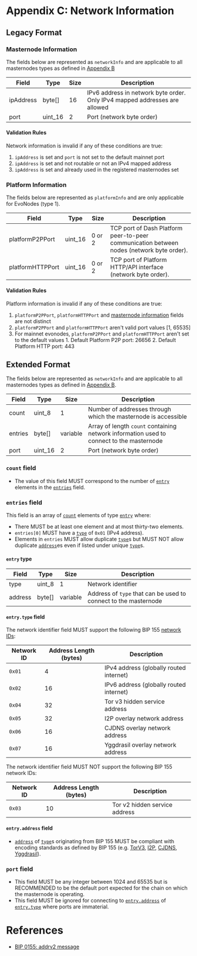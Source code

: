 # Appendix C: Network Information

## Legacy Format

### Masternode Information

The fields below are represented as `networkInfo` and are applicable to all masternodes types as defined in
[Appendix B](masternode-types.md)

| Field     | Type    | Size | Description                                                                |
| --------- | ------- | ---- | -------------------------------------------------------------------------- |
| ipAddress | byte[]  | 16   | IPv6 address in network byte order. Only IPv4 mapped addresses are allowed |
| port      | uint_16 | 2    | Port (network byte order)                                                  |

#### <a name="mninfo_rules">Validation Rules</a>

Network information is invalid if any of these conditions are true:

  1. `ipAddress` is set and `port` is not set to the default mainnet port
  2. `ipAddress` is set and not routable or not an IPv4 mapped address
  3. `ipAddress` is set and already used in the registered masternodes set

### Platform Information

The fields below are represented as `platformInfo` and are only applicable for EvoNodes (type 1).

| Field            | Type    | Size   | Description                                                                              |
| ---------------- | ------- | ------ | ---------------------------------------------------------------------------------------- |
| platformP2PPort  | uint_16 | 0 or 2 | TCP port of Dash Platform peer-to-peer communication between nodes (network byte order). |
| platformHTTPPort | uint_16 | 0 or 2 | TCP port of Platform HTTP/API interface (network byte order).                            |

#### <a name="plinfo_rules">Validation Rules</a>

Platform information is invalid if any of these conditions are true:

  1. `platformP2PPort`, `platformHTTPPort` and [masternode information](#masternode-information) fields are not distinct
  2. `platformP2PPort` and `platformHTTPPort` aren't valid port values [1, 65535]
  3. For mainnet evonodes, `platformP2PPort` and `platformHTTPPort` aren't set to the default values
    1. Default Platform P2P port: 26656
    2. Default Platform HTTP port: 443

## Extended Format

The fields below are represented as `networkInfo` and are applicable to all masternodes types as defined in
[Appendix B](masternode-types.md).

| Field   | Type    | Size     | Description                                                                              |
| ------- | ------- | -------- | ---------------------------------------------------------------------------------------- |
| count   | uint_8  | 1        | Number of addresses through which the masternode is accessible                           |
| entries | byte[]  | variable | Array of length `count` containing network information used to connect to the masternode |
| port    | uint_16 | 2        | Port (network byte order)                                                                |

### `count` field

* The value of this field MUST correspond to the number of [`entry`](#entry-type) elements in the
  [`entries`](#entries-field) field.

### `entries` field

This field is an array of [`count`](#count-field) elements of type [`entry`](#entry-type) where:

* There MUST be at least one element and at most thirty-two elements.
* `entries[0]` MUST have a [`type`](#entrytype-field) of `0x01` (IPv4 address).
* Elements in `entries` MUST allow duplicate [`type`](#entrytype-field)s but MUST NOT allow duplicate
  [`address`](#entryaddress-field)es even if listed under unique [`type`](#entrytype-field)s.

#### `entry` type

| Field   | Type   | Size     | Description                                                     |
| ------- | ------ | -------- | --------------------------------------------------------------- |
| type    | uint_8 | 1        | Network identifier                                              |
| address | byte[] | variable | Address of `type` that can be used to connect to the masternode |

#### `entry.type` field

The network identifier field MUST support the following BIP 155 [network IDs](https://github.com/bitcoin/bips/blob/17c04f9fa1ecae173d6864b65717e13dfc1880af/bip-0155.mediawiki#specification):

| Network ID | Address Length (bytes) | Description                             |
| ---------- | ---------------------- | --------------------------------------- |
| `0x01`     | 4                      | IPv4 address (globally routed internet) |
| `0x02`     | 16                     | IPv6 address (globally routed internet) |
| `0x04`     | 32                     | Tor v3 hidden service address           |
| `0x05`     | 32                     | I2P overlay network address             |
| `0x06`     | 16                     | CJDNS overlay network address           |
| `0x07`     | 16                     | Yggdrasil overlay network address       |

The network identifier field MUST NOT support the following BIP 155 network IDs:

| Network ID | Address Length (bytes) | Description                   |
| ---------- | ---------------------- | ----------------------------- |
| `0x03`     | 10                     | Tor v2 hidden service address |

#### `entry.address` field

* [`address`](#entryaddress-field) of [`type`](#entrytype-field)s originating from BIP 155 MUST be compliant with
  encoding standards as defined by BIP 155 (e.g.
  [TorV3](https://github.com/bitcoin/bips/blob/17c04f9fa1ecae173d6864b65717e13dfc1880af/bip-0155.mediawiki#appendix-b-tor-v3-address-encoding),
  [I2P](https://github.com/bitcoin/bips/blob/17c04f9fa1ecae173d6864b65717e13dfc1880af/bip-0155.mediawiki#appendix-c-i2p-address-encoding),
  [CJDNS](https://github.com/bitcoin/bips/blob/17c04f9fa1ecae173d6864b65717e13dfc1880af/bip-0155.mediawiki#appendix-d-cjdns-address-encoding),
  [Yggdrasil](https://github.com/bitcoin/bips/blob/17c04f9fa1ecae173d6864b65717e13dfc1880af/bip-0155.mediawiki#appendix-e-yggdrasil-address-encoding)).

### `port` field

* This field MUST be any integer between 1024 and 65535 but is RECOMMENDED to be the default port expected
  for the chain on which the masternode is operating.
* This field MUST be ignored for connecting to [`entry.address`](#entryaddress-field) of [`entry.type`](#entrytype-field)
  where ports are immaterial.

# References

* [BIP 0155: addrv2 message](https://github.com/bitcoin/bips/blob/17c04f9fa1ecae173d6864b65717e13dfc1880af/bip-0155.mediawiki)
